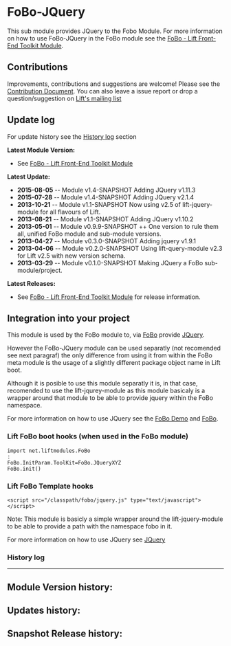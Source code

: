 FoBo-JQuery
=========================

This sub module provides JQuery to the Fobo Module.
For more information on how to use FoBo-JQuery in the FoBo module see the [FoBo - Lift Front-End Toolkit Module](https://github.com/karma4u101/FoBo).

Contributions
------
Improvements, contributions and suggestions are welcome! Please see the [Contribution Document](https://github.com/karma4u101/FoBo/blob/master/CONTRIBUTING.md). You can also leave a issue report or drop a question/suggestion on [Lift's mailing list](http://groups.google.com/group/liftweb/) 

Update log
----------

For update history see the [History log](https://github.com/karma4u101/FoBo/tree/master/Foundation#history-log) section

**Latest Module Version:**
- See [FoBo - Lift Front-End Toolkit Module](https://github.com/karma4u101/FoBo) 

**Latest Update:**
- **2015-08-05** -- Module v1.4-SNAPSHOT Adding JQuery v1.11.3 
- **2015-07-28** -- Module v1.4-SNAPSHOT Adding JQuery v2.1.4
- **2013-10-21** -- Module v1.1-SNAPSHOT Now using v2.5 of lift-jquery-module for all flavours of Lift.
- **2013-08-21** -- Module v1.1-SNAPSHOT Adding JQuery v1.10.2
- **2013-05-01** -- Module v0.9.9-SNAPSHOT ++ One version to rule them all, unified FoBo module and sub-module versions.
- **2013-04-27** -- Module v0.3.0-SNAPSHOT Adding jquery v1.9.1
- **2013-04-06** -- Module v0.2.0-SNAPSHOT Using lift-query-module v2.3 for Lift v2.5 with new version schema.
- **2013-03-29** -- Module v0.1.0-SNAPSHOT Making JQuery a FoBo sub-module/project.

**Latest Releases:**
- See [FoBo - Lift Front-End Toolkit Module](https://github.com/karma4u101/FoBo) for release information.

Integration into your project 
-------------------------------

This module is used by the FoBo module to, via [FoBo](https://github.com/karma4u101/FoBo/blob/master/README.md) provide [JQuery](http://jquery.com/). 

However the FoBo-JQuery module can be used separatly (not recomended see next paragraf) the only difference from using it from within the FoBo meta module is the usage of a slightly different package object name in Lift boot. 

Although it is posible to use this module separatly it is, in that case, recomended to use the lift-jqurey-module as this module basicaly is a wrapper around that module to be able to provide jquery within the FoBo namespace. 

For more information on how to use JQuery see the [FoBo Demo](http://www.media4u101.se/fobo-lift-template-demo/) and [FoBo](https://github.com/karma4u101/FoBo/blob/master/README.md).  

### Lift FoBo boot hooks (when used in the FoBo module)

    import net.liftmodules.FoBo 
    :
    FoBo.InitParam.ToolKit=FoBo.JQueryXYZ
    FoBo.init()
    
### Lift FoBo Template hooks

    <script src="/classpath/fobo/jquery.js" type="text/javascript"></script>
    
Note: This module is basicly a simple wrapper around the lift-jquery-module to be able to provide a path with the namespace fobo in it.

For more information on how to use JQuery see [JQuery](http://jquery.com/)

### History log
----------------

**Module Version history:**
-

**Updates history:**
- 

**Snapshot Release history:**
- 


